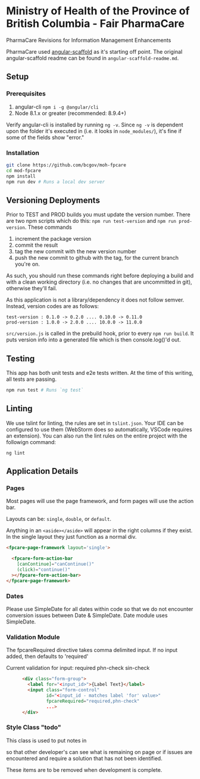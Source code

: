 # Ministry of Health of the Province of British Columbia - Fair PharmaCare 
PharmaCare Revisions for Information Management Enhancements

PharmaCare used [angular-scaffold](https://github.com/bcgov/angular-scaffold) as it's starting off point.  The original angular-scaffold readme can be found in `angular-scaffold-readme.md`.

## Setup

### Prerequisites

1. angular-cli `npm i -g @angular/cli`
2. Node 8.1.x or greater (recommended: 8.9.4+)

Verify angular-cli is installed by running `ng -v`. Since `ng -v` is dependent upon the folder it's executed in (i.e. it looks in `node_modules/`), it's fine if some of the fields show "error." 

### Installation

```bash
git clone https://github.com/bcgov/moh-fpcare
cd mod-fpcare
npm install
npm run dev # Runs a local dev server
```

## Versioning Deployments

Prior to TEST and PROD builds you must update the version number. There are two npm scripts which do this: `npm run test-version` and `npm run prod-version`.  These commands 

1. increment the package version
2. commit the result
3. tag the new commit with the new version number
4. push the new commit to github with the tag, for the current branch you're on.

As such, you should run these commands right before deploying a build and with a clean working directory (i.e. no changes that are uncommitted in git), otherwise they'll fail.

As this application is not a library/dependency it does not follow semver.  Instead, version codes are as follows:

    test-version : 0.1.0 -> 0.2.0 .... 0.10.0 -> 0.11.0
    prod-version : 1.0.0 -> 2.0.0 .... 10.0.0 -> 11.0.0

`src/version.js` is called in the prebuild hook, prior to every `npm run build`.  It puts version info into a generated file which is then console.log()'d out.

## Testing

This app has both unit tests and e2e tests written. At the time of this writing, all tests are passing.

```bash
npm run test # Runs `ng test`
```


## Linting

We use tslint for linting, the rules are set in `tslint.json`. Your IDE can be configured to use them (WebStorm does so automatically, VSCode requires an extension). You can also run the lint rules on the entire project with the followign command:

`ng lint`

## Application Details

### Pages

Most pages will use the page framework, and form pages will use the action bar. 

Layouts can be: `single`, `double`, or `default`.

Anything in an `<aside></aside>` will appear in the right columns if they exist. In the single layout they just function as a normal div.

```html
<fpcare-page-framework layout='single'>

  <fpcare-form-action-bar
    [canContinue]="canContinue()"
    (click)="continue()"
  ></fpcare-form-action-bar>
</fpcare-page-framework>
```

### Dates

Please use SimpleDate for all dates within code so that we do not encounter conversion issues between Date & SimpleDate.
Date module uses SimpleDate.

### Validation Module
The fpcareRequired directive takes comma delimited input.  If no input added, then defaults to 'required'

Current validation for input:
required
phn-check
sin-check


```html
      <div class="form-group">
        <label for="<input_id>">{Label Text}</label>
        <input class="form-control"
               id="<input_id - matches label 'for' value>"
               fpcareRequired="required,phn-check"
               ...>
      </div>

```

### Style Class "todo"
This class is used to put notes in <aside> so that other developer's can see what is remaining on page or if issues are
encountered and require a solution that has not been identified.

These items are to be removed when development is complete.
